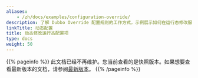 ```yaml
---
aliases:
    - /zh/docs/examples/configuration-override/
description: 了解 Dubbo Override 配置规则的工作方式，示例展示如何在运行态修改服务权重与超时时间。
linkTitle: 动态配置
title: 动态修改运行态配置项
type: docs
weight: 50
---
```




{{% pageinfo %}} 此文档已经不再维护。您当前查看的是快照版本。如果想要查看最新版本的文档，请参阅[最新版本](/zh-cn/overview/mannual/java-sdk/advanced-features-and-usage/traffic/config-rule/)。
{{% /pageinfo %}}
